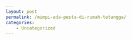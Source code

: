 ```yaml
---
layout: post
permalink: /mimpi-ada-pesta-di-rumah-tetangga/
categories:
    - Uncategorized
---
```


